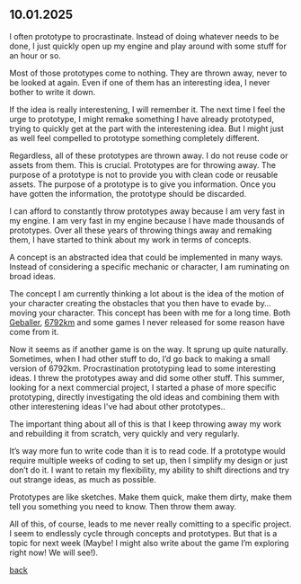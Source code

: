 ## 10.01.2025

I often prototype to procrastinate. Instead of doing whatever needs to be done, I just quickly open up my engine and play around with some stuff for an hour or so.

Most of those prototypes come to nothing. They are thrown away, never to be looked at again. Even if one of them has an interesting idea, I never bother to write it down. 

If the idea is really interestening, I will remember it. The next time I feel the urge to prototype, I might remake something I have already prototyped, trying to quickly get at the part with the  interestening idea. But I might just as well feel compelled to prototype something completely different. 

Regardless, all of these prototypes are thrown away. I do not reuse code or assets from them. This is crucial. Prototypes are for throwing away. The purpose of a prototype is not to provide you with clean code or reusable assets. The purpose of a prototype is to give you information. Once you have gotten the information, the prototype should be discarded.

I can afford to constantly throw prototypes away because I am very fast in my engine. I am very fast in my engine because I have made thousands of prototypes. Over all these years of throwing things away and remaking them, I have started to think about my work in terms of concepts.

A concept is an abstracted idea that could be implemented in many ways. Instead of considering a specific mechanic or character, I am ruminating on broad ideas. 

The concept I am currently thinking a lot about is the idea of the motion of your character creating the obstacles that you then have to evade by… moving your character. This concept has been with me for a long time. Both [Geballer](https://store.steampowered.com/app/1910260/Geballer), [6792km](https://stuffedwombat.itch.io/6792km) and some games I never released for some reason have come from it.

Now it seems as if another game is on the way. It sprung up quite naturally. Sometimes, when I had other stuff to do, I’d go back to making a small version of 6792km. Procrastination prototyping lead to some interesting ideas. I threw the prototypes away and did some other stuff. This summer, looking for a next commercial project, I started a phase of more specific prototyping, directly investigating the old ideas and combining them with other interestening ideas I've had about other prototypes..

The important thing about all of this is that I keep throwing away my work and rebuilding it from scratch, very quickly and very regularly.

It’s way more fun to write code than it is to read code. If a prototype would require multiple weeks of coding to set up, then I simplify my design or just don’t do it. I want to retain my flexibility, my ability to shift directions and try out strange ideas, as much as possible.

Prototypes are like sketches. Make them quick, make them dirty, make them tell you something you need to know. Then throw them away.

All of this, of course, leads to me never really comitting to a specific project. I seem to endlessly cycle through concepts and prototypes. But that is a topic for next week (Maybe! I might also write about the game I’m exploring right now! We will see!).

[back](blogagain)
